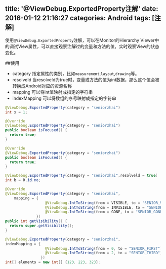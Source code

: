 title: '@ViewDebug.ExportedProperty注解'
date: 2016-01-12 21:16:27
categories: Android
tags: [注解]
---
使用`@ViewDebug.ExportedProperty`注解，可以在Monitor的Hierarchy Viewer中的调试View属性，可以直接观察注解过的变量和方法的值，实时观察View的状态变化。
<!--more-->
##使用
- category 指定属性的类别，比如`measurement`,`layout`,`drawing`等。
- resolveId 当resolveId为true时，变量或方法的值为int数据，那么这个值会被转换成Android对应的资源名称
- mapping 可以将int值映射成指定的字符串
- indexMapping 可以将数组的序号映射成指定的字符串
```java
@ViewDebug.ExportedProperty(category = "seniorzhai")
int x = 1;

@Override
@ViewDebug.ExportedProperty(category = "seniorzhai")
public boolean isFocused() {
  return true;
}

@Override
@ViewDebug.ExportedProperty(category = "seniorzhai")
public boolean isFocused() {
  return true;
}

@ViewDebug.ExportedProperty(category = "seniorzhai",resolveld = true)
int b = R.id.no;

@Override
@ViewDebug.ExportedProperty(category = "seniorzhai",
    mapping = {
                  @ViewDebug.IntToString(from = VISIBLE, to = "SENIOR_VISIBLE"),
                  @ViewDebug.IntToString(from = INVISIBLE, to = "SENIOR_INVISIBLE"),
                  @ViewDebug.IntToString(from = GONE, to = "SENIOR_GONE")
              })
public int getVisibility() {
  return super.getVisibility();    
}

@ViewDebug.ExportedProperty(category = "seniorzhai",
indexMapping = {
                  @ViewDebug.IntToString(from = 0, to = "SENIOR_FIRST"),            @ViewDebug.IntToString(from = 1, to = "SENIOR_SECOND"),
                  @ViewDebug.IntToString(from = 2, to = "SENIOR_THIRD")
                })
int[] elements = new int[] {123, 223, 323};
```
